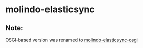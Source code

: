 molindo-elasticsync
===================

Note:
-----
OSGI-based version was renamed to [molindo-elasticsync-osgi](https://github.com/molindo/molindo-elasticsync-osgi)


